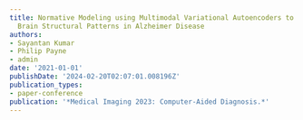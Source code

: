 ```yaml
---
title: Normative Modeling using Multimodal Variational Autoencoders to Identify Abnormal
  Brain Structural Patterns in Alzheimer Disease
authors:
- Sayantan Kumar
- Philip Payne
- admin
date: '2021-01-01'
publishDate: '2024-02-20T02:07:01.008196Z'
publication_types:
- paper-conference
publication: '*Medical Imaging 2023: Computer-Aided Diagnosis.*'
---
```

